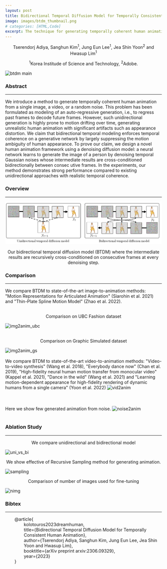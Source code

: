 ```yaml
---
layout: post
title: Bidirectional Temporal Diffusion Model for Temporally Consistent Human Animation
image: images/btdm_thumbnail.png
# categories: [HTML,Code]
excerpt: The technique for generating temporally coherent human animations. It uses bidirectional temporal modeling and a denoising diffusion model to reduce motion ambiguities and improve realism.
---
```

<p style="text-align:center">Tserendorj Adiya, Sanghun Kim<sup>1</sup>, Jung Eun Lee<sup>1</sup>, Jea Shin Yoon<sup>2</sup> and Hwasup Lim<sup>1</sup></p>
<p style="text-align:center"><sup>1</sup>Korea Institude of Science and Technology, <sup>2</sup>Adobe.</p>

<img src="../images/btdm_main.gif" alt="btdm main" />

<h3>Abstract</h3>
<hr>
We introduce a method to generate temporally coherent human animation from a single image, a video, or a random noise. This problem has been formulated as modeling of an auto-regressive generation, i.e., to regress past frames to decode future frames. However, such unidirectional generation is highly prone to motion drifting over time, generating unrealistic human animation with significant artifacts such as appearance distortion. We claim that bidirectional temporal modeling enforces temporal coherence on a generative network by largely suppressing the motion ambiguity of human appearance. To prove our claim, we design a novel human animation framework using a denoising diffusion model: a neural network learns to generate the image of a person by denoising temporal Gaussian noises whose intermediate results are cross-conditioned bidirectionally between consec utive frames. In the experiments, our method demonstrates strong performance compared to existing unidirectional approaches with realistic temporal coherence.

<h3>Overview</h3>
<hr>
<img src="../images/btdm_overview.png" alt="single image comp 1" />
<p style="text-align:center">Our bidirectional temporal diffusion model (BTDM) where the intermediate results are recursively cross-conditioned on consecutive frames at every denoising step.</p>

<h3>Comparison</h3>
<hr>
We compare BTDM to state-of-the-art image-to-animation methods: "Motion Representations for Articulated Animation" (Siarohin et al. 2021) and "Thin-Plate Spline Motion Model" (Zhao et al. 2022).
<!-- <p style="text-align:center"></p> -->
<br>
<br>
<p style="text-align:center">Comparison on UBC Fashion dataset</p>
<img src="../images/btdm_img2anim_ubc.gif" alt="img2anim_ubc" />
<br>
<br>
<p style="text-align:center">Comparison on Graphic Simulated dataset</p>
<img src="../images/btdm_img2anim_gs.gif" alt="img2anim_gs" />
<br>
<br>
We compare BTDM to state-of-the-art video-to-animation methods: "Video-to-video synthesis" (Wang et al. 2018), "Everybody dance now" (Chan et al. 2019), "High-fidelity neural human
motion transfer from monocular video" (Kappel et al. 2021), "Dance in the wild" (Wang et al. 2021) and "Learning motion-dependent appearance for high-fidelity rendering of dynamic
humans from a single camera" (Yoon et al. 2022)

<img src="../images/btdm_vid2anim.gif" alt="vid2anim" />
<br>
<br>
<br>
<br>
Here we show few generated animation from noise.
<img src="../images/btdm_noise2anim.gif" alt="noise2anim" />
<br>
<br>
<h3>Ablation Study</h3>
<hr>
<p style="text-align:center">We compare unidirectional and bidirectional model</p>
<img src="../images/btdm_uni_vs_bi.gif" alt="uni_vs_bi" />
<p style="text-align:center">We show effective of Recursive Sampling method for generating animation.</p>
<img src="../images/btdm_sampling.gif" alt="sampling" />
<p style="text-align:center">Comparison of number of images used for fine-tuning</p>
<img src="../images/btdm_nimg.gif" alt="nimg" />

<h3>Bibtex</h3>
<hr>
<div style="padding-left: 30px;">
    @article{<br>
    <div style="padding-left: 30px;">
        kolotouros2023dreamhuman, <br>
        title={Bidirectional Temporal Diffusion Model for Temporally Consistent Human Animation},<br>
        author={Tserendorj Adiya, Sanghun Kim, Jung Eun Lee, Jea Shin Yoon and Hwasup Lim},<br>
        booktitle={arXiv preprint arxiv:2306.09329},<br>
        year={2023}<br>
    </div>
    }
</div>